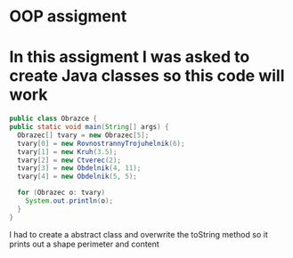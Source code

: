 # OOP assigment

# In this assigment I was asked to create Java classes so this code will work

```Java
public class Obrazce {
public static void main(String[] args) {
  Obrazec[] tvary = new Obrazec[5];
  tvary[0] = new RovnostrannyTrojuhelnik(6);
  tvary[1] = new Kruh(3.5);
  tvary[2] = new Ctverec(2);
  tvary[3] = new Obdelnik(4, 11);
  tvary[4] = new Obdelnik(5, 5);

  for (Obrazec o: tvary)
    System.out.println(o);
  }
}
```

I had to create a abstract class and overwrite the toString method so it prints out a shape perimeter and content
